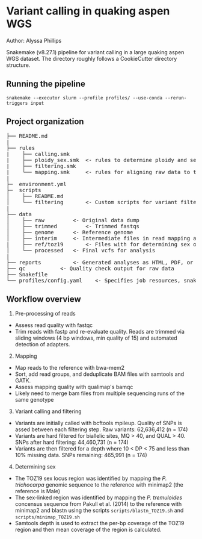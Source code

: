 # Variant calling in quaking aspen WGS

Author: Alyssa Phillips

Snakemake (v8.27.1) pipeline for variant calling in a large quaking aspen WGS dataset.
The directory roughly follows a CookieCutter directory structure.

## Running the pipeline

`snakemake --executor slurm --profile profiles/ --use-conda --rerun-triggers input`

## Project organization
<pre>
├── README.md  
|  
├── rules  
|    ├── calling.smk  
|    ├── ploidy_sex.smk  <- rules to determine ploidy and sex
|    ├── filtering.smk  
|    └── mapping.smk	 <- rules for aligning raw data to the reference  	
|  
├─  environment.yml  
├─  scripts  
│    ├── README.md  
│    └── filtering       <- Custom scripts for variant filtering  
|  
├── data  
│    ├── raw 		 <- Original data dump  
│    ├── trimmed         <- Trimmed fastqs
│    ├── genome 	 <- Reference genome  
│    ├── interim  	 <- Intermediate files in read mapping and SNP calling
|    ├── ref/toz19		 <- Files with for determining sex of samples  
│    └── processed	 <- Final vcfs for analysis  
|  
├── reports 		 <- Generated analyses as HTML, PDF, or .txt.  
├── qc 			 <- Quality check output for raw data  
├── Snakefile  
└── profiles/config.yaml	<- Specifies job resources, snakemake setting  
</pre>

## Workflow overview

1. Pre-processing of reads
* Assess read quality with fastqc
* Trim reads with fastp and re-evaluate quality. Reads are trimmed via sliding windows (4 bp windows, min quality of 15) and automated detection of adapters.

2. Mapping
* Map reads to the reference with bwa-mem2
* Sort, add read groups, and deduplicate BAM files with samtools and GATK.
* Assess mapping quality with qualimap's bamqc
* Likely need to merge bam files from multiple sequencing runs of the same genotype

3. Variant calling and filtering
* Variants are initially called with bcftools mpileup. Quality of SNPs is assed between each filtering step.
	Raw variants: 62,636,412 (n = 174) 
* Variants are hard filtered for biallelic sites, MQ > 40, and QUAL > 40.
	SNPs after hard filtering: 44,460,731 (n = 174)
* Variants are then filtered for a depth where 10 < DP < 75 and less than 10% missing data. 
        SNPs remaining: 465,991 (n = 174)

4. Determining sex
* The TOZ19 sex locus region was identified by mapping the *P. trichocarpa* genomic sequence to the reference with minimap2 (the reference is Male)
* The sex-linked region was identified by mapping the *P. tremuloides* concensus sequence from Pakull et al. (2014) to the reference with minimap2 and blastn using the scripts `scripts/blastn_TOZ19.sh` and  `scripts/minimap_TOZ19.sh`
* Samtools depth is used to extract the per-bp coverage of the TOZ19 region and then mean coverage of the region is calculated.
